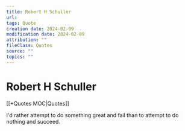 ```yaml
---
title: Robert H Schuller
url: 
tags: Quote
creation date: 2024-02-09
modification date: 2024-02-09
attribution: ""
fileClass: Quotes
source: ""
topics: ""
---
```


# Robert H Schuller

[[+Quotes MOC|Quotes]]

I'd rather attempt to do something great and fail than to attempt to do nothing and succeed.
